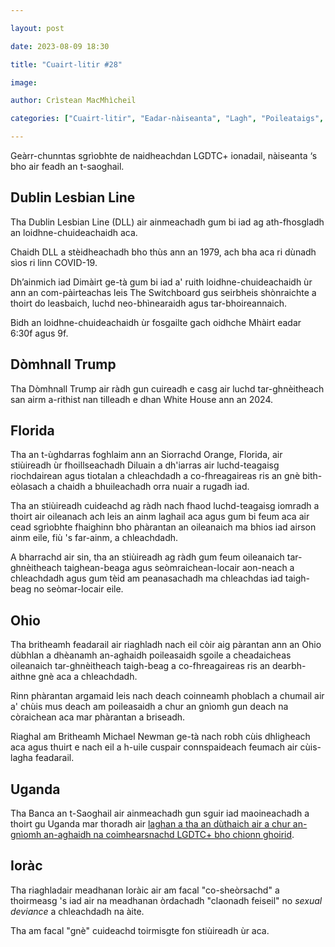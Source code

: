 ```yaml
---

layout: post

date: 2023-08-09 18:30

title: "Cuairt-litir #28"

image:

author: Crìstean MacMhìcheil

categories: ["Cuairt-litir", "Eadar-nàiseanta", "Lagh", "Poileataigs", "Cultar", "Foghlam"]

---
```


Geàrr-chunntas sgrìobhte de naidheachdan LGDTC+ ionadail, nàiseanta ‘s bho air feadh an t-saoghail.

## Dublin Lesbian Line

Tha Dublin Lesbian Line (DLL) air ainmeachadh gum bi iad ag ath-fhosgladh an loidhne-chuideachaidh aca.

Chaidh DLL a stèidheachadh bho thùs ann an 1979, ach bha aca ri dùnadh sìos ri linn COVID-19.

Dh’ainmich iad Dimàirt ge-tà gum bi iad a' ruith loidhne-chuideachaidh ùr ann an com-pàirteachas leis The Switchboard gus seirbheis shònraichte a thoirt do leasbaich, luchd neo-bhìnearaidh agus tar-bhoireannaich.

Bidh an loidhne-chuideachaidh ùr fosgailte gach oidhche Mhàirt eadar 6:30f agus 9f.

## Dòmhnall Trump

Tha Dòmhnall Trump air ràdh gun cuireadh e casg air luchd tar-ghnèitheach san airm a-rithist nan tilleadh e dhan White House ann an 2024.

## Florida

Tha an t-ùghdarras foghlaim ann an Siorrachd Orange, Florida, air stiùireadh ùr fhoillseachadh Diluain a dh'iarras air luchd-teagaisg riochdairean agus tiotalan a chleachdadh a co-fhreagaireas ris an gnè bith-eòlasach a chaidh a bhuileachadh orra nuair a rugadh iad.

Tha an stiùireadh cuideachd ag ràdh nach fhaod luchd-teagaisg iomradh a thoirt air oileanach ach leis an ainm laghail aca agus gum bi feum aca air cead sgrìobhte fhaighinn bho phàrantan an oileanaich ma bhios iad airson ainm eile, fiù 's far-ainm, a chleachdadh.

A bharrachd air sin, tha an stiùireadh ag ràdh gum feum oileanaich tar-ghnèitheach taighean-beaga agus seòmraichean-locair aon-neach a chleachdadh agus gum tèid am peanasachadh ma chleachdas iad taigh-beag no seòmar-locair eile.

## Ohio

Tha britheamh feadarail air riaghladh nach eil còir aig pàrantan ann an Ohio dùbhlan a dhèanamh an-aghaidh poileasaidh sgoile a cheadaicheas oileanaich tar-ghnèitheach taigh-beag a co-fhreagaireas ris an dearbh-aithne gnè aca a chleachdadh.

Rinn phàrantan argamaid leis nach deach coinneamh phoblach a chumail air a' chùis mus deach am poileasaidh a chur an gnìomh gun deach na còraichean aca mar phàrantan a briseadh.

Riaghal am Britheamh Michael Newman ge-tà nach robh cùis dhligheach aca agus thuirt e nach eil a h-uile cuspair connspaideach feumach air cùis-lagha feadarail.

## Uganda

Tha Banca an t-Saoghail air ainmeachadh gun sguir iad maoineachadh a thoirt gu Uganda mar thoradh air [laghan a tha an dùthaich air a chur an-gnìomh an-aghaidh na coimhearsnachd LGDTC+ bho chionn ghoirid](https://angeidhealur.scot/2023-05-30-cuairt-litir-07/).

## Ioràc

Tha riaghladair meadhanan Ioràic air am facal "co-sheòrsachd" a thoirmeasg 's iad air na meadhanan òrdachadh "claonadh feiseil" no _sexual deviance_ a chleachdadh na àite.

Tha am facal "gnè" cuideachd toirmisgte fon stiùireadh ùr aca.

